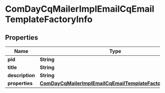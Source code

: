 

# ComDayCqMailerImplEmailCqEmailTemplateFactoryInfo

## Properties

Name | Type | Description | Notes
------------ | ------------- | ------------- | -------------
**pid** | **String** |  |  [optional]
**title** | **String** |  |  [optional]
**description** | **String** |  |  [optional]
**properties** | [**ComDayCqMailerImplEmailCqEmailTemplateFactoryProperties**](ComDayCqMailerImplEmailCqEmailTemplateFactoryProperties.md) |  |  [optional]



